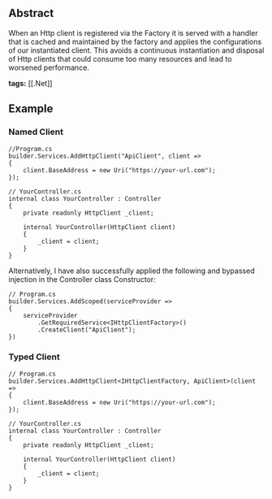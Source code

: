 ## Abstract

When an Http client is registered via the Factory it is served with a handler that is cached and maintained by the factory and applies the configurations of our instantiated client. This avoids a continuous instantiation and disposal of Http clients that could consume too many resources and lead to worsened performance.

**tags:** [[.Net]]
## Example

### Named Client
```CSharp
//Program.cs
builder.Services.AddHttpClient("ApiClient", client => 
{
	client.BaseAddress = new Uri("https://your-url.com");
});

// YourController.cs
internal class YourController : Controller
{
	private readonly HttpClient _client;

	internal YourController(HttpClient client)
	{
		_client = client;
	}
}
```

Alternatively, I have also successfully applied the following and bypassed injection in the Controller class Constructor:
```CSharp
// Program.cs
builder.Services.AddScoped(serviceProvider =>
{
	serviceProvider
		.GetRequiredService<IHttpClientFactory>()
		.CreateClient("ApiClient");
})
```

### Typed Client
```CSharp
// Program.cs
builder.Services.AddHttpClient<IHttpClientFactory, ApiClient>(client =>
{
	client.BaseAddress = new Uri("https://your-url.com");
});

// YourController.cs
internal class YourController : Controller
{
	private readonly HttpClient _client;

	internal YourController(HttpClient client)
	{
		_client = client;
	}
}
```